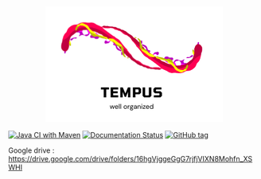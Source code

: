 

<p align="center">
  <img width="357" height="233" src="ressources/Tempus.png">
</p>

[![Java CI with Maven](https://github.com/AcademyHeig-vd/PRO-Project/actions/workflows/maven.yml/badge.svg)](https://github.com/AcademyHeig-vd/PRO-Project/actions/workflows/maven.yml)
[![Documentation Status](https://readthedocs.org/projects/ansicolortags/badge/?version=latest)](http://ansicolortags.readthedocs.io/?badge=latest)
[![GitHub tag](https://img.shields.io/github/tag/Naereen/StrapDown.js.svg)](https://GitHub.com/Naereen/StrapDown.js/tags/)



Google drive : https://drive.google.com/drive/folders/16hgVjggeGgG7rjfjVIXN8Mohfn_XSWHI
